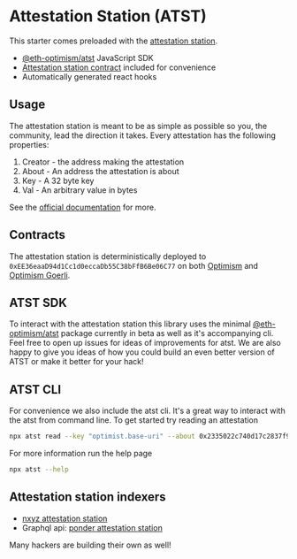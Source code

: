 # Attestation Station (ATST)

This starter comes preloaded with the [attestation station](https://community.optimism.io/docs/governance/attestation-station/).

- [@eth-optimism/atst](https://www.npmjs.com/package/@eth-optimism/atst) JavaScript SDK
- [Attestation station contract](contracts/src/AttestationStation.sol) included for convenience
- Automatically generated react hooks

## Usage

The attestation station is meant to be as simple as possible so you, the community, lead the direction it takes. Every attestation has the following properties:

1. Creator - the address making the attestation
2. About - An address the attestation is about
3. Key - A 32 byte key
4. Val - An arbitrary value in bytes

See the [official documentation](https://community.optimism.io/docs/governance/attestation-station/#technical-specifications) for more.

## Contracts

The attestation station is deterministically deployed to `0xEE36eaaD94d1Cc1d0eccaDb55C38bFfB6Be06C77` on both [Optimism](https://explorer.optimism.io/address/0xEE36eaaD94d1Cc1d0eccaDb55C38bFfB6Be06C77) and [Optimism Goerli](https://goerli-explorer.optimism.io/address/0xEE36eaaD94d1Cc1d0eccaDb55C38bFfB6Be06C77).


## ATST SDK

To interact with the attestation station this library uses the minimal [@eth-optimism/atst](https://www.npmjs.com/package/@eth-optimism/atst) package currently in beta as well as it's accompanying cli. Feel free to open up issues for ideas of improvements for atst. We are also happy to give you ideas of how you could build an even better version of ATST or make it better for your hack!

## ATST CLI

For convenience we also include the atst cli. It's a great way to interact with the atst from command line. To get started try reading an attestation

```bash
npx atst read --key "optimist.base-uri" --about 0x2335022c740d17c2837f9C884Bfe4fFdbf0A95D5 --creator 0x60c5C9c98bcBd0b0F2fD89B24c16e533BaA8CdA3
```

For more information run the help page

```bash
npx atst --help
```

## Attestation station indexers

- [nxyz attestation station](https://docs.n.xyz/reference/attestation-station)
- Graphql api: [ponder attestation station](https://attestation-station-api-production.up.railway.app/graphql?query=%7B%0A%20%20attestations(where%3A%20%7B%20creator%3A%20%220x60c5C9c98bcBd0b0F2fD89B24c16e533BaA8CdA3%22%20%7D)%20%7B%0A%20%20%20%20id%0A%20%20%20%20creator%0A%20%20%20%20about%0A%20%20%20%20key%0A%20%20%20%20val%0A%20%20%7D%0A%7D%0A%0A)

Many hackers are building their own as well!
